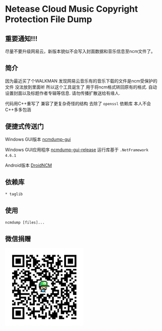 Netease Cloud Music Copyright Protection File Dump
===========

## 重要通知!!!
尽量不要升级网易云，新版本貌似不会写入封面数据和音乐信息至ncm文件了。

## 简介
因为最近买了个WALKMAN 发现网易云音乐有的音乐下载的文件是ncm受保护的文件 没法放到里面听 所以这个工具诞生了 用于将ncm格式转回原有的格式. 自动设置封面以及标题作者专辑等信息. 请勿传播扩散送给有缘人. 

代码用C++重写了 兼容了更复杂奇怪的结构 去除了 `openssl` 依赖库 本人不会C++多多包涵

## 便捷式传送门

Windows GUI版本 [ncmdump-gui](https://github.com/anonymous5l/ncmdump-gui)

Windows GUI应用程序 [ncmdump-gui-release](https://github.com/anonymous5l/ncmdump-gui/releases/tag/fully) 运行库基于 `.NetFramework 4.6.1` 

Android版本 [DroidNCM](https://github.com/bunnyblueair/DroidNCM)

## 依赖库
	* taglib

## 使用
	ncmdump [files]...

## 微信捐赠

![wechat-pay](https://raw.githubusercontent.com/anonymous5l/static-resoures/master/wechat-pay.png?raw=true)
